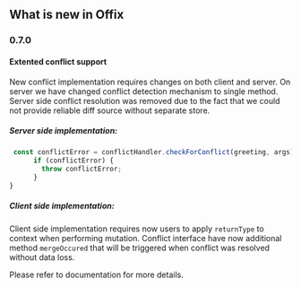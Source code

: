 ## What is new in Offix

### 0.7.0 

#### Extented conflict support

New conflict implementation requires changes on both client and server.
On server we have changed conflict detection mechanism to single method.
Server side conflict resolution was removed due to the fact that we could not provide
reliable diff source without separate store. 

##### Server side implementation:

```javascript
 const conflictError = conflictHandler.checkForConflict(greeting, args);
      if (conflictError) {
        throw conflictError;
      }
}
```

##### Client side implementation:

Client side implementation requires now users to apply `returnType` to context when performing mutation.
Conflict interface have now additional method `mergeOccured` that will be triggered when conflict was 
resolved without data loss.

Please refer to documentation for more details.




